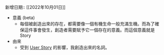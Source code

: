 新增日期:: [[2022年10月01日]]

- 意義 (beta)
	- 每個被創造出來的存在，都需要像一個有機生命一般充滿生機。而為了確保這件事會發生，創造者需要賦予它一個存在的意義。而這個意義就是 Story
- 由來
	- 受到 [User Story](https://en.wikipedia.org/wiki/User_story) 的影響，我創造出來的名詞。